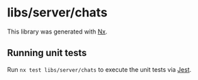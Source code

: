 # libs/server/chats

This library was generated with [Nx](https://nx.dev).

## Running unit tests

Run `nx test libs/server/chats` to execute the unit tests via [Jest](https://jestjs.io).
